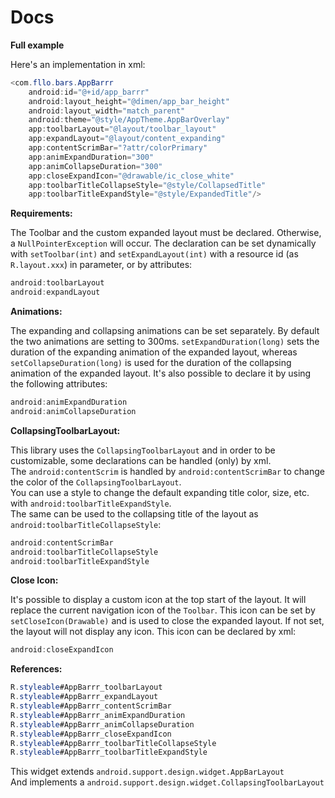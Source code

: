 Docs
=======

**Full example**

Here's an implementation in xml:  

```java
<com.fllo.bars.AppBarrr
    android:id="@+id/app_barrr"
    android:layout_height="@dimen/app_bar_height"
    android:layout_width="match_parent"
    android:theme="@style/AppTheme.AppBarOverlay"
    app:toolbarLayout="@layout/toolbar_layout"
    app:expandLayout="@layout/content_expanding"
    app:contentScrimBar="?attr/colorPrimary"
    app:animExpandDuration="300"
    app:animCollapseDuration="300"
    app:closeExpandIcon="@drawable/ic_close_white"
    app:toolbarTitleCollapseStyle="@style/CollapsedTitle"
    app:toolbarTitleExpandStyle="@style/ExpandedTitle"/>
```

**Requirements:**  

The Toolbar and the custom expanded layout must be declared. Otherwise, a `NullPointerException` will occur. The declaration can be set dynamically with `setToolbar(int)` and `setExpandLayout(int)` with a resource id (as `R.layout.xxx`) in parameter, or by attributes:  

```java
android:toolbarLayout
android:expandLayout
```

**Animations:**  

The expanding and collapsing animations can be set separately. By default the two animations are setting to 300ms. `setExpandDuration(long)` sets the duration of the expanding animation of the expanded layout, whereas `setCollapseDuration(long)` is used for the duration of the collapsing animation of the expanded layout. It's also possible to declare it by using the following attributes:  

```java
android:animExpandDuration
android:animCollapseDuration
```

**CollapsingToolbarLayout:**  

This library uses the `CollapsingToolbarLayout` and in order to be customizable, some declarations can be handled (only) by xml.  
The `android:contentScrim` is handled by `android:contentScrimBar` to change the color of the `CollapsingToolbarLayout`.  
You can use a style to change the default expanding title color, size, etc. with `android:toolbarTitleExpandStyle`.  
The same can be used to the collapsing title of the layout as `android:toolbarTitleCollapseStyle`:  

```java
android:contentScrimBar
android:toolbarTitleCollapseStyle
android:toolbarTitleExpandStyle
```

**Close Icon:**  

It's possible to display a custom icon at the top start of the layout. It will replace the current navigation icon of the `Toolbar`. This icon can be set by `setCloseIcon(Drawable)` and is used to close the expanded layout. If not set, the layout will not display any icon. This icon can be declared by xml:  

```java
android:closeExpandIcon
```

**References:**  

```java
R.styleable#AppBarrr_toolbarLayout
R.styleable#AppBarrr_expandLayout
R.styleable#AppBarrr_contentScrimBar
R.styleable#AppBarrr_animExpandDuration
R.styleable#AppBarrr_animCollapseDuration
R.styleable#AppBarrr_closeExpandIcon
R.styleable#AppBarrr_toolbarTitleCollapseStyle
R.styleable#AppBarrr_toolbarTitleExpandStyle
```

This widget extends `android.support.design.widget.AppBarLayout`  
And implements a `android.support.design.widget.CollapsingToolbarLayout`  

